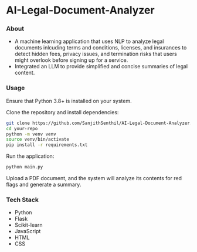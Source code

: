 # AI-Legal-Document-Analyzer

### About
- A machine learning application that uses NLP to analyze legal documents inlcuding terms and conditions, licenses, and insurances to detect hidden fees, privacy issues, and termination risks that users might overlook before signing up for a service.
- Integrated an LLM to provide simplified and concise summaries of legal content.

### Usage

Ensure that Python 3.8+ is installed on your system.

Clone the repository and install dependencies:

```bash
git clone https://github.com/SanjithSenthil/AI-Legal-Document-Analyzer.git
cd your-repo
python -m venv venv
source venv/bin/activate
pip install -r requirements.txt
```

Run the application:

```bash
python main.py
```

Upload a PDF document, and the system will analyze its contents for red flags and generate a summary.

### Tech Stack
- Python
- Flask
- Scikit-learn
- JavaScript
- HTML
- CSS
